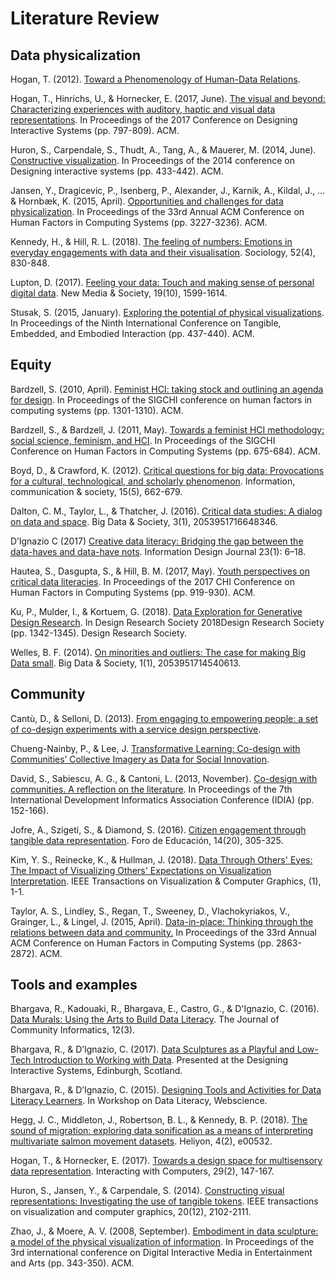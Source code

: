 # Literature Review

## Data physicalization
Hogan, T. (2012). [Toward a Phenomenology of Human-Data Relations](www.academia.edu/download/25917044/Trevor_HoganDIS12_DC.pdf).

Hogan, T., Hinrichs, U., & Hornecker, E. (2017, June). [The visual and beyond: Characterizing experiences with auditory, haptic and visual data representations](https://research-repository.st-andrews.ac.uk/bitstream/handle/10023/10978/trevor_dis_17_final.pdf?sequence=1&isAllowed=y). In Proceedings of the 2017 Conference on Designing Interactive Systems (pp. 797-809). ACM.

Huron, S., Carpendale, S., Thudt, A., Tang, A., & Mauerer, M. (2014, June). [Constructive visualization](https://hal.inria.fr/file/index/docid/978437/filename/Constructive-Visualization-Camera-Ready-v2.pdf). In Proceedings of the 2014 conference on Designing interactive systems (pp. 433-442). ACM.

Jansen, Y., Dragicevic, P., Isenberg, P., Alexander, J., Karnik, A., Kildal, J., ... & Hornbæk, K. (2015, April). [Opportunities and challenges for data physicalization](https://hal.inria.fr/hal-01120152/document). In Proceedings of the 33rd Annual ACM Conference on Human Factors in Computing Systems (pp. 3227-3236). ACM.

Kennedy, H., & Hill, R. L. (2018). [The feeling of numbers: Emotions in everyday engagements with data and their visualisation](http://eprints.whiterose.ac.uk/106567/3/KENNEDY%20HILL%20Feeling%20Numbers.pdf). Sociology, 52(4), 830-848.

Lupton, D. (2017). [Feeling your data: Touch and making sense of personal digital data](https://simplysociology.files.wordpress.com/2017/03/lupton-2017-feeling-data-touch-and-data-sense.pdf). New Media & Society, 19(10), 1599-1614.

Stusak, S. (2015, January). [Exploring the potential of physical visualizations](https://www.researchgate.net/profile/Simon_Stusak/publication/283431454_Exploring_the_Potential_of_Physical_Visualizations/links/56547b0608ae4988a7b03821.pdf). In Proceedings of the Ninth International Conference on Tangible, Embedded, and Embodied Interaction (pp. 437-440). ACM.


## Equity
Bardzell, S. (2010, April). [Feminist HCI: taking stock and outlining an agenda for design](http://dmrussell.net/CHI2010/docs/p1301.pdf). In Proceedings of the SIGCHI conference on human factors in computing systems (pp. 1301-1310). ACM.

Bardzell, S., & Bardzell, J. (2011, May). [Towards a feminist HCI methodology: social science, feminism, and HCI](https://s3.amazonaws.com/academia.edu.documents/31454793/CHI11_FeministMethods_CAMERAREADY.pdf?AWSAccessKeyId=AKIAIWOWYYGZ2Y53UL3A&Expires=1541780276&Signature=VnU2vwKZwpf3pg18dFgQ8tMb%2F9o%3D&response-content-disposition=inline%3B%20filename%3DTowards_a_feminist_HCI_methodology_socia.pdf). In Proceedings of the SIGCHI Conference on Human Factors in Computing Systems (pp. 675-684). ACM.

Boyd, D., & Crawford, K. (2012). [Critical questions for big data: Provocations for a cultural, technological, and scholarly phenomenon](http://citeseerx.ist.psu.edu/viewdoc/download?doi=10.1.1.441.9822&rep=rep1&type=pdf). Information, communication & society, 15(5), 662-679.

Dalton, C. M., Taylor, L., & Thatcher, J. (2016). [Critical data studies: A dialog on data and space](https://journals.sagepub.com/doi/pdf/10.1177/2053951716648346). Big Data & Society, 3(1), 2053951716648346.

D’Ignazio C (2017) [Creative data literacy: Bridging the gap between the data-haves and data-have nots](https://benjamins.com/catalog/idj.23.1.03dig/fulltext/idj.23.1.03dig.pdf). Information Design Journal 23(1): 6–18.

Hautea, S., Dasgupta, S., & Hill, B. M. (2017, May). [Youth perspectives on critical data literacies](http://delivery.acm.org/10.1145/3030000/3025823/p919-hautea.pdf?ip=216.186.17.10&id=3025823&acc=OA&key=4D4702B0C3E38B35%2E4D4702B0C3E38B35%2E4D4702B0C3E38B35%2E271219718FC64246&__acm__=1541777066_0a23e90a04f2d6e6f1739aae6e8dedec). In Proceedings of the 2017 CHI Conference on Human Factors in Computing Systems (pp. 919-930). ACM.

Ku, P., Mulder, I., & Kortuem, G. (2018). [Data Exploration for Generative Design Research](http://vbn.aau.dk/ws/files/281951521/drs2018_565_camera_ready_kun_mulder_kortuem.pdf). In Design Research Society 2018Design Research Society (pp. 1342-1345). Design Research Society.

Welles, B. F. (2014). [On minorities and outliers: The case for making Big Data small](https://journals.sagepub.com/doi/pdf/10.1177/2053951714540613). Big Data & Society, 1(1), 2053951714540613.


## Community
Cantù, D., & Selloni, D. (2013). [From engaging to empowering people: a set of co-design experiments with a service design perspective](http://www.simpact-project.eu/publications/scientific/SelloniCantu_Engagement.pdf).

Chueng-Nainby, P., & Lee, J. [Transformative Learning: Co-design with Communities’ Collective Imagery as Data for Social Innovation](https://s3.amazonaws.com/academia.edu.documents/56284326/DRS_pnainby_jlee_transformativelearning_Final.pdf?AWSAccessKeyId=AKIAIWOWYYGZ2Y53UL3A&Expires=1543877652&Signature=M3GDQSoEN%2F8juSDKD9Ay%2Ftq11sI%3D&response-content-disposition=inline%3B%20filename%3DTransformative_Learning_Co-design_with_C.pdf).

David, S., Sabiescu, A. G., & Cantoni, L. (2013, November). [Co-design with communities. A reflection on the literature](https://www.researchgate.net/profile/Salomao_Cumbula/publication/257998124_Co-design_with_communities_A_reflection_on_the_literature/links/00b7d526926461062e000000.pdf). In Proceedings of the 7th International Development Informatics Association Conference (IDIA) (pp. 152-166).

Jofre, A., Szigeti, S., & Diamond, S. (2016). [Citizen engagement through tangible data representation](http://openresearch.ocadu.ca/id/eprint/1077/1/Jofre_Citizen_2015.pdf). Foro de Educación, 14(20), 305-325.

Kim, Y. S., Reinecke, K., & Hullman, J. (2018). [Data Through Others' Eyes: The Impact of Visualizing Others' Expectations on Visualization Interpretation](http://users.eecs.northwestern.edu/~jhullman/VIS17_Expectations_SocialVis.pdf). IEEE Transactions on Visualization & Computer Graphics, (1), 1-1.

Taylor, A. S., Lindley, S., Regan, T., Sweeney, D., Vlachokyriakos, V., Grainger, L., & Lingel, J. (2015, April). [Data-in-place: Thinking through the relations between data and community.](http://openaccess.city.ac.uk/19126/1/Data%20in%20place%20-%20submitted.pdf) In Proceedings of the 33rd Annual ACM Conference on Human Factors in Computing Systems (pp. 2863-2872). ACM.


## Tools and examples
Bhargava, R., Kadouaki, R., Bhargava, E., Castro, G., & D'Ignazio, C. (2016). [Data Murals: Using the Arts to Build Data Literacy](ci-journal.org/index.php/ciej/article/download/1276/1224). The Journal of Community Informatics, 12(3).

Bhargava, R., & D’Ignazio, C. (2017). [Data Sculptures as a Playful and Low-Tech Introduction to Working with Data](https://dam-prod.media.mit.edu/x/2018/01/11/Data_Phys_2017_Workshop.pdf). Presented at the Designing Interactive Systems, Edinburgh, Scotland.

Bhargava, R., & D’Ignazio, C. (2015). [Designing Tools and Activities for Data Literacy Learners](https://pdfs.semanticscholar.org/1215/7fe54d862929e301f7fdb2c6233c1ae4502a.pdf). In Workshop on Data Literacy, Webscience.

Hegg, J. C., Middleton, J., Robertson, B. L., & Kennedy, B. P. (2018). [The sound of migration: exploring data sonification as a means of interpreting multivariate salmon movement datasets](https://www.sciencedirect.com/science/article/pii/S2405844017317188). Heliyon, 4(2), e00532.

Hogan, T., & Hornecker, E. (2017). [Towards a design space for multisensory data representation](http://tactiledata.net/wp-content/uploads/2012/05/iww015.pdf). Interacting with Computers, 29(2), 147-167.

Huron, S., Jansen, Y., & Carpendale, S. (2014). [Constructing visual representations: Investigating the use of tangible tokens](https://hal.archives-ouvertes.fr/docs/01/02/40/53/PDF/00_Camera_ready_IEEE.pdf). IEEE transactions on visualization and computer graphics, 20(12), 2102-2111.

Zhao, J., & Moere, A. V. (2008, September). [Embodiment in data sculpture: a model of the physical visualization of information](http://citeseerx.ist.psu.edu/viewdoc/download?doi=10.1.1.162.2949&rep=rep1&type=pdf). In Proceedings of the 3rd international conference on Digital Interactive Media in Entertainment and Arts (pp. 343-350). ACM.
